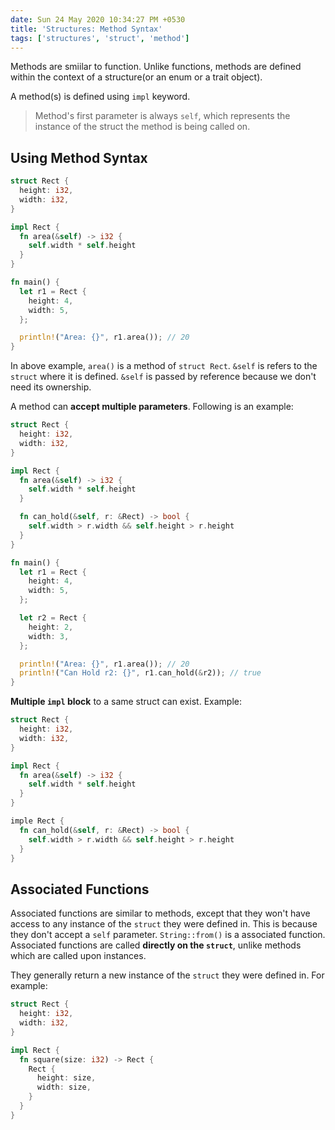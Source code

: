 ```yaml
---
date: Sun 24 May 2020 10:34:27 PM +0530
title: 'Structures: Method Syntax'
tags: ['structures', 'struct', 'method']
---
```


Methods are smiilar to function. Unlike functions, methods are defined within the context of a structure(or an enum or a trait object).

A method(s) is defined using `impl` keyword.

> Method's first parameter is always `self`, which represents the instance of the struct the method is being called on.

## Using Method Syntax

```rs
struct Rect {
  height: i32,
  width: i32,
}

impl Rect {
  fn area(&self) -> i32 {
    self.width * self.height
  }
}

fn main() {
  let r1 = Rect {
    height: 4,
    width: 5,
  };

  println!("Area: {}", r1.area()); // 20
}
```

In above example, `area()` is a method of `struct Rect`. `&self` is refers to the `struct` where it is defined. `&self` is passed by reference because we don't need its ownership.

A method can **accept multiple parameters**. Following is an example:

```rs
struct Rect {
  height: i32,
  width: i32,
}

impl Rect {
  fn area(&self) -> i32 {
    self.width * self.height
  }

  fn can_hold(&self, r: &Rect) -> bool {
    self.width > r.width && self.height > r.height
  }
}

fn main() {
  let r1 = Rect {
    height: 4,
    width: 5,
  };

  let r2 = Rect {
    height: 2,
    width: 3,
  };

  println!("Area: {}", r1.area()); // 20
  println!("Can Hold r2: {}", r1.can_hold(&r2)); // true
}
```

**Multiple `impl` block** to a same struct can exist. Example:

```rs
struct Rect {
  height: i32,
  width: i32,
}

impl Rect {
  fn area(&self) -> i32 {
    self.width * self.height
  }
}

imple Rect {
  fn can_hold(&self, r: &Rect) -> bool {
    self.width > r.width && self.height > r.height
  }
}
```

## Associated Functions

Associated functions are similar to methods, except that they won't have access to any instance of the `struct` they were defined in. This is because they don't accept a `self` parameter. `String::from()` is a associated function. Associated functions are called **directly on the `struct`**, unlike methods which are called upon instances.

They generally return a new instance of the `struct` they were defined in. For example:

```rs
struct Rect {
  height: i32,
  width: i32,
}

impl Rect {
  fn square(size: i32) -> Rect {
    Rect {
      height: size,
      width: size,
    }
  }
}
```
